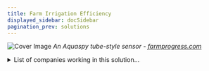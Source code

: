```yaml
---
title: Farm Irrigation Efficiency
displayed_sidebar: docSidebar
pagination_prev: solutions
---
```

![Cover Image](/../static/img/farm-irrigation-efficiency.png)
*An Aquaspy tube-style sensor - [farmprogress.com](https://www.farmprogress.com/corn/regional-research-needed-for-irrigation-efficiency)*

<details>
        <summary>List of companies working in this solution...</summary>
         <em>Note: this is an experimental AI feature. Accuracy and completeness are a work in progress</em>
        <div>
            <ul>
             
                <li><a href="https://www.nuleaftech.com/">Nuleaf Tech</a></li>
            
                <li><a href="https://oasyswater.com">Oasys Water</a></li>
            
                <li><a href="https://ecosoftt.org">Ecosoftt</a></li>
            
                <li><a href="https://desalitech.com">Desalitech</a></li>
            
                <li><a href="https://phytoponics.com">Phytoponics</a></li>
            
            </ul>
        </div>
        </details>


:::note job openings
  #### [View open jobs in this Solution](https://climatebase.org/jobs?l=&q=&drawdown_solutions=Farm+Irrigation+Efficiency)
:::

## Overview

* Significant advancements in **farm irrigation efficiency**.
* **Drip irrigation**: reduces water loss and greenhouse gas emissions.
* Other technologies: **precision agriculture, no-till farming**.
* Leading entities: **United States Department of Agriculture, Environmental Protection Agency, National Resources Conservation Service**.

## Progress Made

* Notable advancements in Farm Irrigation Efficiency for climate change.
* Breakthroughs: **soil moisture level sensors**, **drip irrigation**.
* Pioneer organizations: **Environmental Protection Agency, National Resources Conservation Service, United States Department of Agriculture**.

## Lessons Learned

* **Significant impact** on greenhouse gas emissions reduction.
* Technology in **early development** stages with challenges.
* **Research and development** needed for advancement.
* Various entities working on farm irrigation efficiency solutions.
* Learn from both **successes and failures**.

## Challenges Ahead

* Main challenges:

  1. **High initial investment** in technology.
  2. **Lack of awareness** about benefits and potential.
  3. **Lack of standardization** and affordability.
* Prominent entities promoting water-efficient tech: **Alliance for Water Efficiency, International Water Management Institute, National Water Conservation Initiative**.

## Best Path Forward

* **Raise awareness** about the significance of irrigation efficiency.
* **Financial incentives** for adoption of efficient irrigation tech.
* Invest in **R&D** to enhance irrigation efficiency technologies.
* Leading entities in promotion: **ICARDA, FAO, USAID**.
* Develop tools and guidelines: **FAO's irrigation efficiency assessment**, **ICARDA's innovative irrigation technologies**.